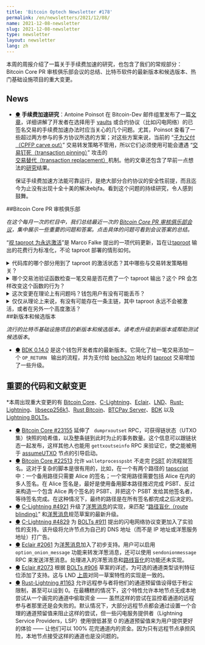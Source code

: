 ```yaml
---
title: 'Bitcoin Optech Newsletter #178'
permalink: /en/newsletters/2021/12/08/
name: 2021-12-08-newsletter
slug: 2021-12-08-newsletter
type: newsletter
layout: newsletter
lang: zh
---
```


本周的周报介绍了一篇关于手续费加速的研究，也包含了我们的常规部分：Bitcoin Core PR 审核俱乐部会议的总结、比特币软件的最新版本和候选版本、热门基础设施项目的重大变更。

## News

- <a id="fee-bumping-research" href="#fee-bumping-research)">●</a> **手续费加速研究**：Antoine Poinsot 在 Bitcoin-Dev 邮件组里发布了一篇[文章][posted]，详细讲解了开发者在选择用于 [vaults][vaults] 或合约协议（比如闪电网络）的已签名交易的手续费加速办法时应当关心的几个问题。尤其，Poinsot 查看了一些超过两方参与的多方协议所选的方案；对这些方案来说，当前的 “[子为父付（CPFP carve out）][CPFP carve out]” 交易转发策略不管用，所以它们必须使用可能会遭遇 “[交易钉死（transaction pinning）][transaction pinning]” 攻击的[交易替代（transaction replacement）][transaction replacement]机制。他的文章还包含了早前一点想法的[研究][research]结果。

  保证手续费加速方法能可靠运行，是绝大部分合约协议的安全性前提，而且迄今为止没有出现十全十美的解决ebjfa。看到这个问题的持续研究，令人感到鼓舞。

##Bitcoin Core PR 审核俱乐部

*在这个每月一次的栏目中，我们总结最近一次的 [Bitcoin Core PR 审核俱乐部会议][Bitcoin Core PR Review Club]，集中展示一些重要的问题和答案。点击具体的问题可看到会议答案的总结。*

“[视 taproot 为永远激活][Treat taproot as always active]”是 Marco Falke 提出的一项代码更新，旨在让[taproot][taproot] 输出的花费行为标准化，不论 taproot 部署的情形如何。

<details><summary>代码库的哪个部分用到了 taproot 的激活状态？其中哪些与交易转发策略相关？
</summary>
在这个 PR 之前，有四个部分：<a href="https://github.com/bitcoin/bitcoin/blob/dca9ab48b80ff3a7dbe0ae26964a58e70d570618/src/validation.cpp#L1616">GetBlockScriptFlags()</a>（共识层）、<a href="https://github.com/bitcoin-core-review-club/bitcoin/blob/15d109802ab93b0af9647858c9d8adcd8a2db84a/src/validation.cpp#L726-L729">AreInputsStandard()</a>（交易转发）、<a href="https://github.com/bitcoin/bitcoin/blob/dca9ab48b80ff3a7dbe0ae26964a58e70d570618/src/rpc/blockchain.cpp#L1537">getblockchaininfo()</a>（rpc）以及 <a href="https://github.com/bitcoin-core-review-club/bitcoin/blob/15d109802ab93b0af9647858c9d8adcd8a2db84a/src/interfaces/chain.h#L292">isTaprootActive()</a>（钱包）。<a href="https://bitcoincore.reviews/23512#l-21">➚</a>
</details>

<details><summary>哪个交易池验证函数检查一笔交易是否花费了一个 taproot 输出？这个 PR 会怎样改变这个函数的行为？
</summary>
<a href="https://github.com/bitcoin/bitcoin/blob/dca9ab48b80ff3a7dbe0ae26964a58e70d570618/src/policy/policy.h#L110">`AreInputsStandard()`</a> 作这样的检查。这个 PR 移除了签名的最后一个参数 `bool taproot_active` 并为 v1 segwit（taproot）花费返回 ` true ` ，而不管 taproot 的激活状态。在此之前，如果该函数发现交易在花费一个 taproot 输出，但 ` taproot_active ` 还是  ` false ` ，那这个函数就会返回错误；例如，如果该节点还在初次下载的过程中，还在同步 taproot 激活之前的区块。<a href="https://bitcoincore.reviews/23512#l-40">➚</a>
</details>

<details><summary>这次变更在理论上有问题吗？钱包用户有没有可能丢币？
</summary>
有了这个更新，钱包就允许在任何使用引入 taproot <a href="https://bitcoinops.org/en/topics/output-script-descriptors/">描述符</a>，即，即使 taproot 还未激活而 v1 segwit 输出可以被任何人使用。这意味着你可以使用一个 taproot 输出来接收比特币，即使 taproot 还未激活；如果比特币区块链发生了重组，回到了 709632 以前的高度，矿工（或其他能让一笔非标准的交易打包进入区块的人）可以偷走这些 UTXO。<a href="https://bitcoincore.reviews/23512#l-82">➚</a>
</details>

<details><summary>仅仅从理论上来说，有没有可能存在一条主链，其中 taproot 永远不会被激活，或者在另外一个高度激活？
</summary>
两种情况都是有可能的，如果能发生一场非常大的重组的话（在 taproot 升级锁定区块之前分叉），那么激活过程就要重来一遍。如果在这条新链上，taproot 升级表态的区块数量达不到阈值，这条（仍然有效的）链就不会激活 taproot。如果表态数量在最低激活高度之后、超时之前达成，则 taproot 会在另一个高度激活。<a href="https://bitcoincore.reviews/23512#l-130">➚</a>
</details>
##新版本和候选版本

*流行的比特币基础设施项目的新版本和候选版本。请考虑升级到新版本或帮助测试候选版本*。

- <a id="bdk-0-14-0" href="#bdk-0-14-0)">●</a> [BDK 0.14.0][BDK 0.14.0] 是这个钱包开发者库的最新版本。它简化了给一笔交易添加一个 `OP_RETURN ` 输出的流程，并为支付给 [bech32m][bech32m] 地址的 [taproot][taproot] 交易增加了一些升级。

## 重要的代码和文献变更

*本周出现重大变更的有 [Bitcoin Core][Bitcoin Core]、[C-Lightning][C-Lightning]、[Eclair][Eclair]、[LND][LND]、[Rust-Lightning][Rust-Lightning]、[libsecp256k1][libsecp256k1]、[Rust Bitcoin][Rust Bitcoin]、[BTCPay Server][BTCPay Server]、[BDK][BDK] 以及 [Lightning BOLTs][Lightning BOLTs]。

- <a id="bitcoin-core-23155" href="#bitcoin-core-23155)">●</a> [Bitcoin Core #23155][Bitcoin Core #23155] 延伸了 ` dumprxoutset` RPC，可获得链状态（UTXO 集）快照的哈希值，以及整条链到此时为止的事务数量。这个信息可以跟链状态一起发布，这样其他人也能用 `gettxoutseinfo` RPC 来验证它，使之能被用于 [assumeUTXO][assumeUTXO] 节点的引导启动。
- <a id="bitcoin-core-22513" href="#bitcoin-core-22513)">●</a> [Bitcoin Core #22513][Bitcoin Core #22513] 允许  ` walletprocesspsbt ` 不走完 [PSBT][PSBT] 的流程就签名。这对于复杂的脚本是很有用的，比如，在一个有两个路径的 [tapscript][tapscript] 中：一个备用路径只需要 Alice 的签名；一个常用路径需要包括 Alice 在内的多人签名。在 Alice 签名是，最好是使用备用脚本路径推迟完成 PSBT、反过来构造一个包含 Alice 两个签名的 PSBT、并把这个 PSBT 发给其他签名者，等待签名完成。在这种情况下，最终的路径是在所有签名都完成之后决定的。
- <a id="c-lightning-4921" href="#c-lightning-4921)">●</a> [C-Lightning #4921][C-Lightning #4921] 升级了[洋葱消息][onion messages]的实现，来匹配
“[路径盲化（route blinding）][route blinding]” 和[洋葱消息][onion messages]规范草案的最新升级。
- <a id="c-lightning-4829" href="#c-lightning-4829)">●</a> [C-Lightning #4829][C-Lightning #4829] 为 [BOLTs #911][BOLTs #911] 提出的闪电网络协议变更加入了实验性的支持。该升级将允许节点为自己的 DNS 地址（而不是 IP 地址或洋葱服务地址）打广告。
- <a id="eclair-2061" href="#eclair-2061)">●</a> [Eclair #2061][Eclair #2061] 为[洋葱消息][onion messages]加入了初步支持。用户可以启用 ` option_onion_message ` 功能来转发洋葱消息，还可以使用 ` sendonionmessage ` RPC 来发送洋葱消息。处理进入的洋葱消息和[路线盲化][route blinding]的功能还未实现。
- <a id="eclair-2073" href="#eclair-2073)">●</a> [Eclair #2073][Eclair #2073] 根据 [BOLTs #906][BOLTs #906] 草案的详述，为可选的通道类型谈判特征位添加了支持。这与 LND [上周][last week]对同一草案特性的实现是一致的。
- <a id="rust-lightning-1163" href="#rust-lightning-1163)">●</a> [Rust-Lightning #1163][Rust-Lightning #1163] 允许远程参与者将他们的通道预留值设得低于粉尘限制，甚至可以设到 0。在最糟糕的情况下，这个特性允许本地节点无成本地尝试从一个画完的通道中偷取资金 —— 虽然这样的尝试在监控着通道的远程参与者那里还是会失败的。默认情况下，大部分远程节点都会通过设置一个合理的通道预留值来阻止这样的尝试，但一些闪电服务提供者（Lightning Service Providers，LSP）使用很低甚至 0 的通道预留值来为用户提供更好的体验 —— 让他们可以 100% 花完通道内的资金。因为只有远程节点承担风险，本地节点接受这样的通道也是没问题的。

[posted]:https://lists.linuxfoundation.org/pipermail/bitcoin-dev/2021-November/019614.html

[vaults]:https://bitcoinops.org/en/topics/vaults/

[CPFP carve out]:https://bitcoinops.org/en/topics/cpfp-carve-out/

[transaction replacement]:https://bitcoinops.org/en/topics/replace-by-fee/

[transaction pinning]:https://bitcoinops.org/en/topics/transaction-pinning/

[research]:https://github.com/revault/research

[Bitcoin Core PR Review Club]:https://bitcoincore.reviews/

[Treat taproot as always active]:https://bitcoincore.reviews/23512

[taproot]:https://bitcoinops.org/en/topics/taproot/

[BDK 0.14.0]:https://github.com/bitcoindevkit/bdk/releases/tag/v0.14.0

[bech32m]:https://bitcoinops.org/en/topics/bech32/

[taproot]:https://bitcoinops.org/en/topics/taproot/

[Bitcoin Core]:https://github.com/bitcoin/bitcoin

[C-Lightning]:https://github.com/ElementsProject/lightning

[Eclair]:https://github.com/ACINQ/eclair

[LND]:https://github.com/lightningnetwork/lnd/

[Rust-Lightning]:https://github.com/rust-bitcoin/rust-lightning

[libsecp256k1]:https://github.com/bitcoin-core/secp256k1

[Rust Bitcoin]:https://github.com/rust-bitcoin/rust-bitcoin

[BTCPay Server]:https://github.com/btcpayserver/btcpayserver/

[BDK]:https://github.com/bitcoindevkit/bdk

[Lightning BOLTs]:https://github.com/lightning/bolts

[Bitcoin Core #23155]:https://github.com/bitcoin/bitcoin/issues/23155

[assumeUTXO]:https://bitcoinops.org/en/topics/assumeutxo/

[Bitcoin Core #22513]:https://github.com/bitcoin/bitcoin/issues/22513

[PSBT]:https://bitcoinops.org/en/topics/psbt/

[tapscript]:https://bitcoinops.org/en/topics/tapscript/

[C-Lightning #4921]:https://github.com/ElementsProject/lightning/issues/4921

[onion messages]:https://bitcoinops.org/en/topics/onion-messages/

[route blinding]:https://github.com/lightning/bolts/issues/765

[onion messages]:https://github.com/lightning/bolts/issues/759

[C-Lightning #4829]:https://github.com/ElementsProject/lightning/issues/4829

[BOLTs #911]:https://github.com/lightning/bolts/issues/911

[Eclair #2061]:https://github.com/ACINQ/eclair/issues/2061

[onion messages]:https://github.com/lightning/bolts/issues/759

[route blinding]:https://github.com/lightning/bolts/issues/765

[Eclair #2073]:https://github.com/ACINQ/eclair/issues/2073

[BOLTs #906]:https://github.com/lightning/bolts/issues/906

[last week]:https://bitcoinops.org/en/newsletters/2021/12/01/#lnd-6026

[Rust-Lightning #1163]:https://github.com/rust-bitcoin/rust-lightning/issues/1163

